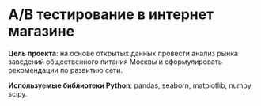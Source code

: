 
# А/В тестирование в интернет магазине



**Цель проекта**: на основе открытых данных провести анализ рынка заведений общественного питания Москвы и сформулировать рекомендации по развитию сети.

**Используемые библиотеки Python**: pandas, seaborn, matplotlib, numpy, scipy.  
